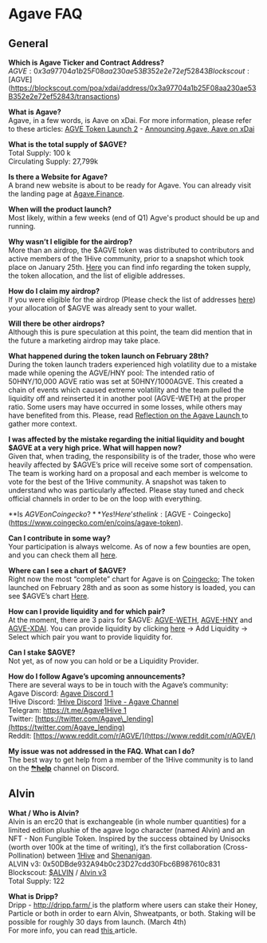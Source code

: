 # Agave FAQ

## General

**Which is Agave Ticker and Contract Address?**  
$AGVE: 0x3a97704a1b25F08aa230ae53B352e2e72ef52843  
Blockscout: [$AGVE](https://blockscout.com/poa/xdai/address/0x3a97704a1b25F08aa230ae53B352e2e72ef52843/transactions)

**What is Agave?**  
Agave, in a few words, is Aave on xDai. For more information, please refer to these articles: [AGVE Token Launch 2](https://forum.1hive.org/t/ag-token-launch/2108) - [Announcing Agave, Aave on xDai](https://forum.1hive.org/t/announcing-agaave-aave-on-xdai/1792)

**What is the total supply of $AGVE?**  
Total Supply: 100 k  
Circulating Supply: 27,799k

**Is there a Website for Agave?**  
A brand new website is about to be ready for Agave. You can already visit the landing page at [Agave.Finance](https://agave.finance/).

**When will the product launch?**  
Most likely, within a few weeks \(end of Q1\) Agve's product should be up and running. 

**Why wasn’t I eligible for the airdrop?**  
More than an airdrop, the $AGVE token was distributed to contributors and active members of the 1Hive community, prior to a snapshot which took place on January 25th. [Here](https://forum.1hive.org/t/agave-contributor-distribution-announcement/2373) you can find info regarding the token supply, the token allocation, and the list of eligible addresses.

**How do I claim my airdrop?**  
If you were eligible for the airdrop \(Please check the list of addresses [here](https://pastebin.com/hjYcbK1k)\) your allocation of $AGVE was already sent to your wallet.

**Will there be other airdrops?**  
Although this is pure speculation at this point, the team did mention that in the future a marketing airdrop may take place.

**What happened during the token launch on February 28th?**  
During the token launch traders experienced high volatility due to a mistake made while opening the AGVE/HNY pool: The intended ratio of 50HNY/10,000 AGVE ratio was set at 50HNY/1000AGVE. This created a chain of events which caused extreme volatility and the team pulled the liquidity off and reinserted it in another pool \(AGVE-WETH\) at the proper ratio. Some users may have occurred in some losses, while others may have benefited from this. Please, read [Reflection on the Agave Launch ](https://forum.1hive.org/t/reflection-on-the-agave-launch/2517)to gather more context.

**I was affected by the mistake regarding the initial liquidity and bought $AGVE at a very high price. What will happen now?**  
Given that, when trading, the responsibility is of the trader, those who were heavily affected by $AGVE’s price will receive some sort of compensation. The team is working hard on a proposal and each member is welcome to vote for the best of the 1Hive community. A snapshot was taken to understand who was particularly affected. Please stay tuned and check official channels in order to be on the loop with everything.

**Is $AGVE on Coingecko?**  
Yes! Here’s the link: [$AGVE - Coingecko](https://www.coingecko.com/en/coins/agave-token).

**Can I contribute in some way?**  
Your participation is always welcome. As of now a few bounties are open, and you can check them all [here](https://www.notion.so/3e13ef2a5d614a828b684640af2212b4?v=20b21ead637341faa87416b85202b584).

**Where can I see a chart of $AGVE?**  
Right now the most “complete” chart for Agave is on [Coingecko](https://www.coingecko.com/en/coins/agave-token); The token launched on February 28th and as soon as some history is loaded, you can see $AGVE’s chart [Here](https://info.honeyswap.org/token/0x3a97704a1b25f08aa230ae53b352e2e72ef52843).

**How can I provide liquidity and for which pair?**  
At the moment, there are 3 pairs for $AGVE: [AGVE-WETH](https://info.honeyswap.org/pair/0xeba7cc57e6f745b8d5cab829e07346c65393d78e), [AGVE-HNY](https://info.honeyswap.org/pair/0x50a4867aee9cafd6ddc84de3ce59df027cb29084) and [AGVE-XDAI](https://info.honeyswap.org/pair/0x0e3e9cceb13c9f8c6faf7a0f00f872d6291630de). You can provide liquidity by clicking [here](https://app.honeyswap.org/#/pool) → Add Liquidity → Select which pair you want to provide liquidity for.

**Can I stake $AGVE?**  
Not yet, as of now you can hold or be a Liquidity Provider.

**How do I follow Agave’s upcoming announcements?**  
There are several ways to be in touch with the Agave’s community:  
Agave Discord: [Agave Discord 1](https://discord.com/channels/816889381737725963/816889382850134027)  
1Hive Discord: [1Hive Discord](https://discord.com/invite/xTZjbRjc8t) [1Hive - Agave Channel](https://discord.com/channels/698287700834517064/813823983120023583)  
Telegram: [https://t.me/Agave1Hive 1](https://t.me/Agave1Hive)  
Twitter: [https://twitter.com/Agave\_lending](https://twitter.com/Agave_lending)  
Reddit: [https://www.reddit.com/r/AGVE/](https://www.reddit.com/r/AGVE/)

**My issue was not addressed in the FAQ. What can I do?**  
The best way to get help from a member of the 1Hive community is to land on the [⛈**help**](https://discord.gg/3AjG7XvRJZ) channel on Discord.

## Alvin 

**What / Who is Alvin?**  
Alvin is an erc20 that is exchangeable \(in whole number quantities\) for a limited edition plushie of the agave logo character \(named Alvin\) and an NFT - Non Fungible Token. Inspired by the success obtained by Unisocks \(worth over 100k at the time of writing\), it’s the first collaboration \(Cross-Pollination\) between [1Hive](https://1hive.org/) and [Shenanigan](https://she.energy/).  
ALVIN v3: 0x50DBde932A94b0c23D27cdd30Fbc6B987610c831  
Blockscout: [$ALVIN](https://blockscout.com/poa/xdai/address/0x50DBde932A94b0c23D27cdd30Fbc6B987610c831/transactions) / [Alvin v3](https://info.honeyswap.org/token/0x50dbde932a94b0c23d27cdd30fbc6b987610c831)  
Total Supply: 122

**What is Dripp?**  
Dripp - [http://dripp.farm/ ](http://dripp.farm/)is the platform where users can stake their Honey, Particle or both in order to earn Alvin, Shweatpants, or both. Staking will be possible for roughly 30 days from launch. \(March 4th\)  
For more info, you can read [this ](https://medium.com/frst/money-laundry-the-rise-of-the-crypto-sock-market-f979aafc3796)article.

